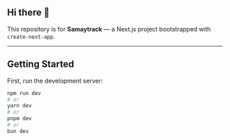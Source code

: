 ## Hi there 👋

This repository is for **Samaytrack** — a Next.js project bootstrapped with `create-next-app`.

---

## Getting Started

First, run the development server:

```bash
npm run dev
# or
yarn dev
# or
pnpm dev
# or
bun dev
